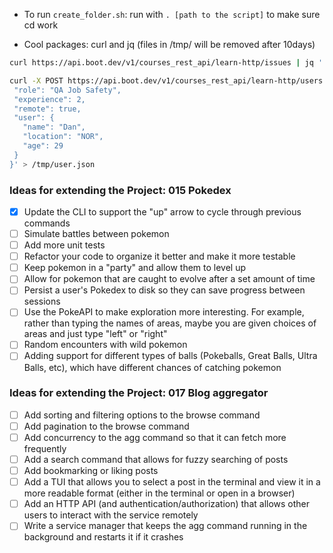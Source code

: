 - To run `create_folder.sh`: run with `. [path to the script]` to make sure cd work

- Cool packages: curl and jq (files in /tmp/ will be removed after 10days)
 ```bash
curl https://api.boot.dev/v1/courses_rest_api/learn-http/issues | jq '.[].title, .[].estimate' > /tmp/issue_info.txt
 ```
 ```bash
curl -X POST https://api.boot.dev/v1/courses_rest_api/learn-http/users -H "Content-Type: application/json" -d '{
  "role": "QA Job Safety",
  "experience": 2,
  "remote": true,
  "user": {
    "name": "Dan",
    "location": "NOR",
    "age": 29
  }
}' > /tmp/user.json
 ```

### Ideas for extending the Project: 015 Pokedex

- [x] Update the CLI to support the "up" arrow to cycle through previous commands
- [ ] Simulate battles between pokemon
- [ ] Add more unit tests
- [ ] Refactor your code to organize it better and make it more testable
- [ ] Keep pokemon in a "party" and allow them to level up
- [ ] Allow for pokemon that are caught to evolve after a set amount of time
- [ ] Persist a user's Pokedex to disk so they can save progress between sessions
- [ ] Use the PokeAPI to make exploration more interesting. For example, rather than typing the names of areas, maybe you are given choices of areas and just type "left" or "right"
- [ ] Random encounters with wild pokemon
- [ ] Adding support for different types of balls (Pokeballs, Great Balls, Ultra Balls, etc), which have different chances of catching pokemon

### Ideas for extending the Project: 017 Blog aggregator

- [ ] Add sorting and filtering options to the browse command
- [ ] Add pagination to the browse command
- [ ] Add concurrency to the agg command so that it can fetch more frequently
- [ ] Add a search command that allows for fuzzy searching of posts
- [ ] Add bookmarking or liking posts
- [ ] Add a TUI that allows you to select a post in the terminal and view it in a more readable format (either in the terminal or open in a browser)
- [ ] Add an HTTP API (and authentication/authorization) that allows other users to interact with the service remotely
- [ ] Write a service manager that keeps the agg command running in the background and restarts it if it crashes